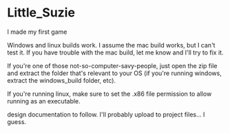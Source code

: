 # Little_Suzie
I made my first game

Windows and linux builds work. I assume the mac build works, but I can't test it. If you have trouble with the mac build, let me know and I'll try to fix it.

If you're one of those not-so-computer-savy-people, just open the zip file and extract the folder that's relevant to your OS (if you're running windows, extract the windows_build folder, etc).

If you're running linux, make sure to set the .x86 file permission to allow running as an executable.

design documentation to follow.
I'll probably upload to project files... I guess.
